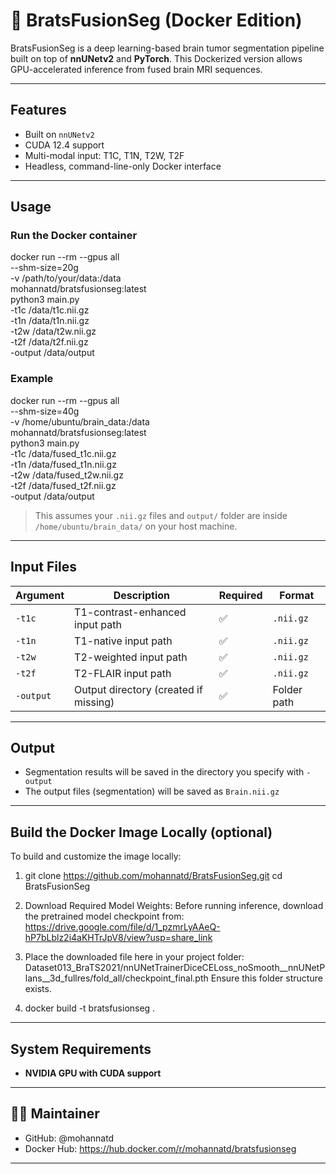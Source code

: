 # 🧠 BratsFusionSeg (Docker Edition)

BratsFusionSeg is a deep learning-based brain tumor segmentation pipeline built on top of **nnUNetv2** and **PyTorch**. This Dockerized version allows GPU-accelerated inference from fused brain MRI sequences.

---

## Features

- Built on `nnUNetv2`
- CUDA 12.4 support
- Multi-modal input: T1C, T1N, T2W, T2F
- Headless, command-line-only Docker interface

---

## Usage

### Run the Docker container

docker run --rm --gpus all \
  --shm-size=20g \
  -v /path/to/your/data:/data \
  mohannatd/bratsfusionseg:latest \
  python3 main.py \
  -t1c /data/t1c.nii.gz \
  -t1n /data/t1n.nii.gz \
  -t2w /data/t2w.nii.gz \
  -t2f /data/t2f.nii.gz \
  -output /data/output

### Example

docker run --rm --gpus all \
  --shm-size=40g \
  -v /home/ubuntu/brain_data:/data \
  mohannatd/bratsfusionseg:latest \
  python3 main.py \
  -t1c /data/fused_t1c.nii.gz \
  -t1n /data/fused_t1n.nii.gz \
  -t2w /data/fused_t2w.nii.gz \
  -t2f /data/fused_t2f.nii.gz \
  -output /data/output

> This assumes your `.nii.gz` files and `output/` folder are inside `/home/ubuntu/brain_data/` on your host machine.

---

## Input Files

Argument | Description                           | Required | Format
-------- | ------------------------------------- | -------- | --------
`-t1c`   | T1-contrast-enhanced input path       | ✅       | `.nii.gz`
`-t1n`   | T1-native input path                  | ✅       | `.nii.gz`
`-t2w`   | T2-weighted input path                | ✅       | `.nii.gz`
`-t2f`   | T2-FLAIR input path                   | ✅       | `.nii.gz`
`-output`| Output directory (created if missing) | ✅ | Folder path

---

## Output

- Segmentation results will be saved in the directory you specify with `-output`
- The output files (segmentation) will be saved as `Brain.nii.gz`

---

## Build the Docker Image Locally (optional)

To build and customize the image locally:

1. git clone https://github.com/mohannatd/BratsFusionSeg.git
cd BratsFusionSeg

2. Download Required Model Weights:
Before running inference, download the pretrained model checkpoint from:
https://drive.google.com/file/d/1_pzmrLyAAeQ-hP7bLblz2i4aKHTrJpV8/view?usp=share_link

3. Place the downloaded file here in your project folder:
Dataset013_BraTS2021/nnUNetTrainerDiceCELoss_noSmooth__nnUNetPlans__3d_fullres/fold_all/checkpoint_final.pth
Ensure this folder structure exists.

4. docker build -t bratsfusionseg .

---

## System Requirements

- **NVIDIA GPU with CUDA support**

---

## 🧑‍💻 Maintainer

- GitHub: @mohannatd
- Docker Hub: https://hub.docker.com/r/mohannatd/bratsfusionseg

---
